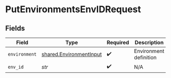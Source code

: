 # PutEnvironmentsEnvIDRequest


## Fields

| Field                                                              | Type                                                               | Required                                                           | Description                                                        |
| ------------------------------------------------------------------ | ------------------------------------------------------------------ | ------------------------------------------------------------------ | ------------------------------------------------------------------ |
| `environment`                                                      | [shared.EnvironmentInput](../../models/shared/environmentinput.md) | :heavy_check_mark:                                                 | Environment definition                                             |
| `env_id`                                                           | *str*                                                              | :heavy_check_mark:                                                 | N/A                                                                |